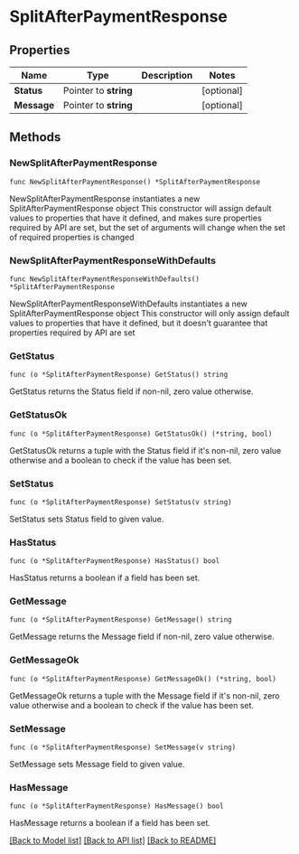 # SplitAfterPaymentResponse

## Properties

Name | Type | Description | Notes
------------ | ------------- | ------------- | -------------
**Status** | Pointer to **string** |  | [optional] 
**Message** | Pointer to **string** |  | [optional] 

## Methods

### NewSplitAfterPaymentResponse

`func NewSplitAfterPaymentResponse() *SplitAfterPaymentResponse`

NewSplitAfterPaymentResponse instantiates a new SplitAfterPaymentResponse object
This constructor will assign default values to properties that have it defined,
and makes sure properties required by API are set, but the set of arguments
will change when the set of required properties is changed

### NewSplitAfterPaymentResponseWithDefaults

`func NewSplitAfterPaymentResponseWithDefaults() *SplitAfterPaymentResponse`

NewSplitAfterPaymentResponseWithDefaults instantiates a new SplitAfterPaymentResponse object
This constructor will only assign default values to properties that have it defined,
but it doesn't guarantee that properties required by API are set

### GetStatus

`func (o *SplitAfterPaymentResponse) GetStatus() string`

GetStatus returns the Status field if non-nil, zero value otherwise.

### GetStatusOk

`func (o *SplitAfterPaymentResponse) GetStatusOk() (*string, bool)`

GetStatusOk returns a tuple with the Status field if it's non-nil, zero value otherwise
and a boolean to check if the value has been set.

### SetStatus

`func (o *SplitAfterPaymentResponse) SetStatus(v string)`

SetStatus sets Status field to given value.

### HasStatus

`func (o *SplitAfterPaymentResponse) HasStatus() bool`

HasStatus returns a boolean if a field has been set.

### GetMessage

`func (o *SplitAfterPaymentResponse) GetMessage() string`

GetMessage returns the Message field if non-nil, zero value otherwise.

### GetMessageOk

`func (o *SplitAfterPaymentResponse) GetMessageOk() (*string, bool)`

GetMessageOk returns a tuple with the Message field if it's non-nil, zero value otherwise
and a boolean to check if the value has been set.

### SetMessage

`func (o *SplitAfterPaymentResponse) SetMessage(v string)`

SetMessage sets Message field to given value.

### HasMessage

`func (o *SplitAfterPaymentResponse) HasMessage() bool`

HasMessage returns a boolean if a field has been set.


[[Back to Model list]](../README.md#documentation-for-models) [[Back to API list]](../README.md#documentation-for-api-endpoints) [[Back to README]](../README.md)


